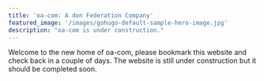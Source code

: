 ```yaml
---
title: 'oa-com: A don Federation Company'
featured_image: '/images/gohugo-default-sample-hero-image.jpg'
description: "oa-com is under construction."
---
```


Welcome to the new home of oa-com, please bookmark this website and check back in a couple of days. The website is still under construction but it should be completed soon.
